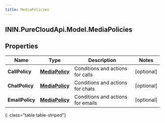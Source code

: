 ```yaml
---
title: MediaPolicies
---
```

## ININ.PureCloudApi.Model.MediaPolicies

## Properties

|Name | Type | Description | Notes|
|------------ | ------------- | ------------- | -------------|
| **CallPolicy** | [**MediaPolicy**](MediaPolicy.html) | Conditions and actions for calls | [optional] |
| **ChatPolicy** | [**MediaPolicy**](MediaPolicy.html) | Conditions and actions for chats | [optional] |
| **EmailPolicy** | [**MediaPolicy**](MediaPolicy.html) | Conditions and actions for emails | [optional] |
{: class="table table-striped"}


